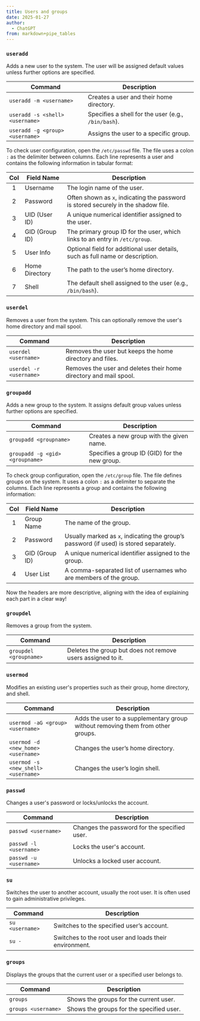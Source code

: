 ```yaml
---
title: Users and groups
date: 2025-01-27
author:
  - ChatGPT
from: markdown+pipe_tables
---
```


### `useradd`

Adds a new user to the system. The user will be assigned default values unless further options are specified.

| Command                         | Description                                         |
|---------------------------------|-----------------------------------------------------|
| `useradd -m <username>`         | Creates a user and their home directory.            |
| `useradd -s <shell> <username>` | Specifies a shell for the user (e.g., `/bin/bash`). |
| `useradd -g <group> <username>` | Assigns the user to a specific group.               |

To check user configuration, open the `/etc/passwd` file. The file uses a colon `:` as the delimiter between columns. Each line represents a user and contains the following information in tabular format:

| Col | Field Name     | Description                                                                        |
|:---:|----------------|------------------------------------------------------------------------------------|
|  1  | Username       | The login name of the user.                                                        |
|  2  | Password       | Often shown as `x`, indicating the password is stored securely in the shadow file. |
|  3  | UID (User ID)  | A unique numerical identifier assigned to the user.                                |
|  4  | GID (Group ID) | The primary group ID for the user, which links to an entry in `/etc/group`.        |
|  5  | User Info      | Optional field for additional user details, such as full name or description.      |
|  6  | Home Directory | The path to the user’s home directory.                                             |
|  7  | Shell          | The default shell assigned to the user (e.g., `/bin/bash`).                        |

### `userdel`

Removes a user from the system. This can optionally remove the user's home directory and mail spool.

| Command                 | Description                                                       |
|-------------------------|-------------------------------------------------------------------|
| `userdel <username>`    | Removes the user but keeps the home directory and files.          |
| `userdel -r <username>` | Removes the user and deletes their home directory and mail spool. |

### `groupadd`

Adds a new group to the system. It assigns default group values unless further options are specified.

| Command                         | Description                                   |
|---------------------------------|-----------------------------------------------|
| `groupadd <groupname>`          | Creates a new group with the given name.      |
| `groupadd -g <gid> <groupname>` | Specifies a group ID (GID) for the new group. |

To check group configuration, open the `/etc/group` file. The file defines groups on the system. It uses a colon `:` as a delimiter to separate the columns. Each line represents a group and contains the following information:

| Col | Field Name     | Description                                                                            |
|:---:|----------------|----------------------------------------------------------------------------------------|
|  1  | Group Name     | The name of the group.                                                                 |
|  2  | Password       | Usually marked as `x`, indicating the group’s password (if used) is stored separately. |
|  3  | GID (Group ID) | A unique numerical identifier assigned to the group.                                   |
|  4  | User List      | A comma-separated list of usernames who are members of the group.                      |

Now the headers are more descriptive, aligning with the idea of explaining each part in a clear way!

### `groupdel`

Removes a group from the system.

| Command                | Description                                                 |
|------------------------|-------------------------------------------------------------|
| `groupdel <groupname>` | Deletes the group but does not remove users assigned to it. |

### `usermod`

Modifies an existing user's properties such as their group, home directory, and shell.

| Command                             | Description                                                                     |
|-------------------------------------|---------------------------------------------------------------------------------|
| `usermod -aG <group> <username>`    | Adds the user to a supplementary group without removing them from other groups. |
| `usermod -d <new_home> <username>`  | Changes the user’s home directory.                                              |
| `usermod -s <new_shell> <username>` | Changes the user’s login shell.                                                 |

### `passwd`

Changes a user's password or locks/unlocks the account.

| Command                | Description                                  |
|------------------------|----------------------------------------------|
| `passwd <username>`    | Changes the password for the specified user. |
| `passwd -l <username>` | Locks the user's account.                    |
| `passwd -u <username>` | Unlocks a locked user account.               |

### `su`

Switches the user to another account, usually the root user. It is often used to gain administrative privileges.

| Command         | Description                                            |
|-----------------|--------------------------------------------------------|
| `su <username>` | Switches to the specified user’s account.              |
| `su -`          | Switches to the root user and loads their environment. |

### `groups`

Displays the groups that the current user or a specified user belongs to.

| Command             | Description                              |
|---------------------|------------------------------------------|
| `groups`            | Shows the groups for the current user.   |
| `groups <username>` | Shows the groups for the specified user. |
